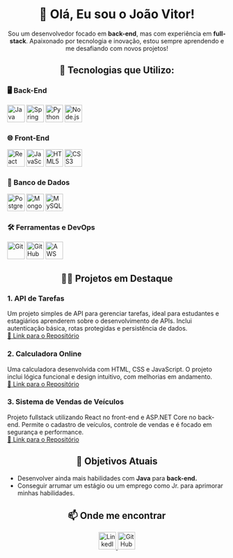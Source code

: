 <h1 align="center">👋 Olá, Eu sou o João Vitor!</h1>

<p align="center">
  Sou um desenvolvedor focado em <strong>back-end</strong>, mas com experiência em <strong>full-stack</strong>. Apaixonado por tecnologia e inovação, estou sempre aprendendo e me desafiando com novos projetos!
</p>

<h2 align="center">🚀 Tecnologias que Utilizo:</h2>

<h3>🖥️ Back-End</h3>
<p>
  <img src="https://cdn.jsdelivr.net/gh/devicons/devicon/icons/java/java-original.svg" alt="Java" width="40" height="40"/>
  <img src="https://cdn.jsdelivr.net/gh/devicons/devicon/icons/spring/spring-original.svg" alt="Spring Boot" width="40" height="40"/>
  <img src="https://cdn.jsdelivr.net/gh/devicons/devicon/icons/python/python-original.svg" alt="Python" width="40" height="40"/>
  <img src="https://cdn.jsdelivr.net/gh/devicons/devicon/icons/nodejs/nodejs-original.svg" alt="Node.js" width="40" height="40"/>
</p>

<h3>🌐 Front-End</h3>
<p>
  <img src="https://cdn.jsdelivr.net/gh/devicons/devicon/icons/react/react-original.svg" alt="React" width="40" height="40"/>
  <img src="https://cdn.jsdelivr.net/gh/devicons/devicon/icons/javascript/javascript-original.svg" alt="JavaScript" width="40" height="40"/>
  <img src="https://cdn.jsdelivr.net/gh/devicons/devicon/icons/html5/html5-original.svg" alt="HTML5" width="40" height="40"/>
  <img src="https://cdn.jsdelivr.net/gh/devicons/devicon/icons/css3/css3-original.svg" alt="CSS3" width="40" height="40"/>
</p>

<h3>💾 Banco de Dados</h3>
<p>
  <img src="https://cdn.jsdelivr.net/gh/devicons/devicon/icons/postgresql/postgresql-original.svg" alt="PostgreSQL" width="40" height="40"/>
  <img src="https://cdn.jsdelivr.net/gh/devicons/devicon/icons/mongodb/mongodb-original.svg" alt="MongoDB" width="40" height="40"/>
  <img src="https://cdn.jsdelivr.net/gh/devicons/devicon/icons/mysql/mysql-original.svg" alt="MySQL" width="40" height="40"/>
</p>

<h3>🛠️ Ferramentas e DevOps</h3>
<p>
  <img src="https://cdn.jsdelivr.net/gh/devicons/devicon/icons/git/git-original.svg" alt="Git" width="40" height="40"/>
  <img src="https://cdn.jsdelivr.net/gh/devicons/devicon/icons/github/github-original.svg" alt="GitHub" width="40" height="40"/>
  <img src="https://upload.wikimedia.org/wikipedia/commons/9/93/Amazon_Web_Services_Logo.svg" alt="AWS" width="40" height="40"/>
</p>

<h2 align="center">🧑‍💻 Projetos em Destaque</h2>

<h3>1. API de Tarefas</h3>
<p>
  Um projeto simples de API para gerenciar tarefas, ideal para estudantes e estagiários aprenderem sobre o desenvolvimento de APIs. Inclui autenticação básica, rotas protegidas e persistência de dados.
  <br/>
  <a href="https://github.com/Jaummm777/APIWnodejs">🔗 Link para o Repositório</a>
</p>

<h3>2. Calculadora Online</h3>
<p>
  Uma calculadora desenvolvida com HTML, CSS e JavaScript. O projeto inclui lógica funcional e design intuitivo, com melhorias em andamento.
  <br/>
  <a href="https://github.com/Jaummm777/APIprject/tree/master">🔗 Link para o Repositório</a>
</p>

<h3>3. Sistema de Vendas de Veículos</h3>
<p>
  Projeto fullstack utilizando React no front-end e ASP.NET Core no back-end. Permite o cadastro de veículos, controle de vendas e é focado em segurança e performance.
  <br/>
  <a href="https://github.com/Jaummm777/tryingToCreateAPIwithJS">🔗 Link para o Repositório</a>
</p>

<h2 align="center">🎯 Objetivos Atuais</h2>
<ul>
  <li>Desenvolver ainda mais habilidades com <strong>Java</strong> para <strong> back-end.</strong></li>
  <li>Conseguir arrumar um estágio ou um emprego como Jr. para aprimorar minhas habilidades.</li>
</ul>

<h2 align="center">📫 Onde me encontrar</h2>
<p align="center">
  <a href="https://www.linkedin.com/in/jo%C3%A3o-vitor-ferraz-34422322b?utm_source=share&utm_campaign=share_via&utm_content=profile&utm_medium=android_app" target="_blank">
    <img src="https://cdn.jsdelivr.net/gh/devicons/devicon/icons/linkedin/linkedin-original.svg" alt="LinkedIn" width="40" height="40"/>
  </a>
  <a href="https://github.com/Jaummm777" target="_blank">
    <img src="https://cdn.jsdelivr.net/gh/devicons/devicon/icons/github/github-original.svg" alt="GitHub" width="40" height="40"/>
  </a>
</p>
